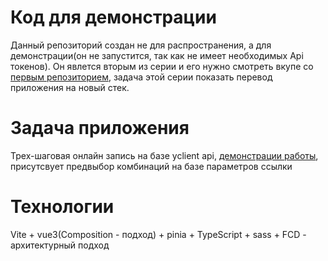 # Код для демонстрации

Данный репозиторий создан не для распространения, а для демонстрации(он не запуcтится, так как не имеет необходимых Api токенов). Он явлется вторым из серии и его нужно смотреть вкупе со [первым репозиторием](https://github.com/Krel-developer/demonstration-1), задача этой серии показать перевод приложения на новый стек.

# Задача приложения

Трех-шаговая онлайн запись на базе yclient api, [демонстрации работы](http://onkoplus/onlajn-zapis/?staff_id=3519244), присутсвует предвыбор комбинаций на базе параметров ссылки

# Технологии

Vite + vue3(Composition - подход) + pinia + TypeScript + sass + FCD - архитектурный подход
